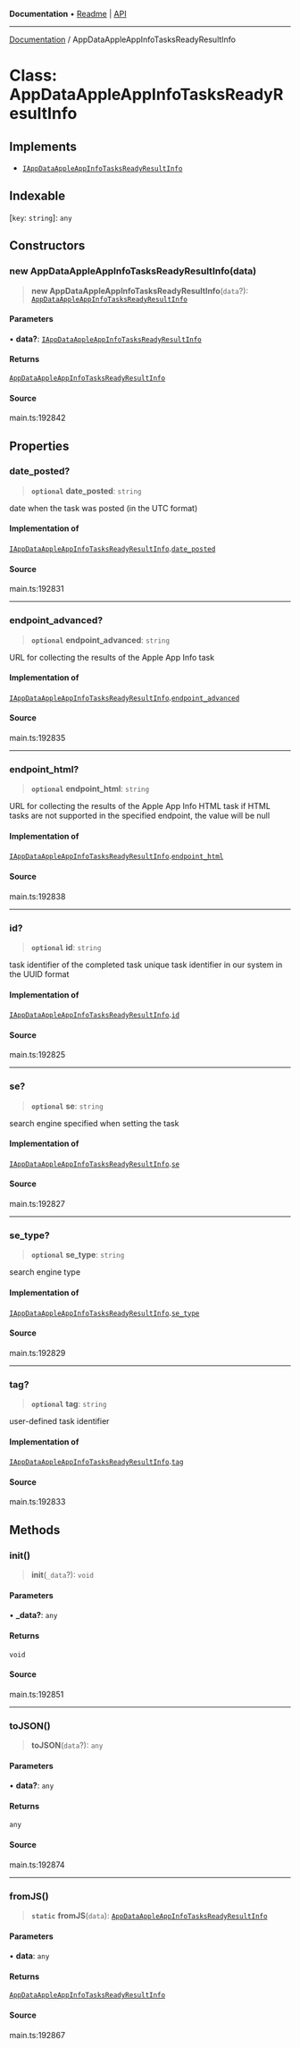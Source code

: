 **Documentation** • [Readme](../README.md) \| [API](../globals.md)

***

[Documentation](../README.md) / AppDataAppleAppInfoTasksReadyResultInfo

# Class: AppDataAppleAppInfoTasksReadyResultInfo

## Implements

- [`IAppDataAppleAppInfoTasksReadyResultInfo`](../interfaces/IAppDataAppleAppInfoTasksReadyResultInfo.md)

## Indexable

 \[`key`: `string`\]: `any`

## Constructors

### new AppDataAppleAppInfoTasksReadyResultInfo(data)

> **new AppDataAppleAppInfoTasksReadyResultInfo**(`data`?): [`AppDataAppleAppInfoTasksReadyResultInfo`](AppDataAppleAppInfoTasksReadyResultInfo.md)

#### Parameters

• **data?**: [`IAppDataAppleAppInfoTasksReadyResultInfo`](../interfaces/IAppDataAppleAppInfoTasksReadyResultInfo.md)

#### Returns

[`AppDataAppleAppInfoTasksReadyResultInfo`](AppDataAppleAppInfoTasksReadyResultInfo.md)

#### Source

main.ts:192842

## Properties

### date\_posted?

> **`optional`** **date\_posted**: `string`

date when the task was posted (in the UTC format)

#### Implementation of

[`IAppDataAppleAppInfoTasksReadyResultInfo`](../interfaces/IAppDataAppleAppInfoTasksReadyResultInfo.md).[`date_posted`](../interfaces/IAppDataAppleAppInfoTasksReadyResultInfo.md#date_posted)

#### Source

main.ts:192831

***

### endpoint\_advanced?

> **`optional`** **endpoint\_advanced**: `string`

URL for collecting the results of the Apple App Info task

#### Implementation of

[`IAppDataAppleAppInfoTasksReadyResultInfo`](../interfaces/IAppDataAppleAppInfoTasksReadyResultInfo.md).[`endpoint_advanced`](../interfaces/IAppDataAppleAppInfoTasksReadyResultInfo.md#endpoint_advanced)

#### Source

main.ts:192835

***

### endpoint\_html?

> **`optional`** **endpoint\_html**: `string`

URL for collecting the results of the Apple App Info HTML task
if HTML tasks are not supported in the specified endpoint, the value will be null

#### Implementation of

[`IAppDataAppleAppInfoTasksReadyResultInfo`](../interfaces/IAppDataAppleAppInfoTasksReadyResultInfo.md).[`endpoint_html`](../interfaces/IAppDataAppleAppInfoTasksReadyResultInfo.md#endpoint_html)

#### Source

main.ts:192838

***

### id?

> **`optional`** **id**: `string`

task identifier of the completed task
unique task identifier in our system in the UUID format

#### Implementation of

[`IAppDataAppleAppInfoTasksReadyResultInfo`](../interfaces/IAppDataAppleAppInfoTasksReadyResultInfo.md).[`id`](../interfaces/IAppDataAppleAppInfoTasksReadyResultInfo.md#id)

#### Source

main.ts:192825

***

### se?

> **`optional`** **se**: `string`

search engine specified when setting the task

#### Implementation of

[`IAppDataAppleAppInfoTasksReadyResultInfo`](../interfaces/IAppDataAppleAppInfoTasksReadyResultInfo.md).[`se`](../interfaces/IAppDataAppleAppInfoTasksReadyResultInfo.md#se)

#### Source

main.ts:192827

***

### se\_type?

> **`optional`** **se\_type**: `string`

search engine type

#### Implementation of

[`IAppDataAppleAppInfoTasksReadyResultInfo`](../interfaces/IAppDataAppleAppInfoTasksReadyResultInfo.md).[`se_type`](../interfaces/IAppDataAppleAppInfoTasksReadyResultInfo.md#se_type)

#### Source

main.ts:192829

***

### tag?

> **`optional`** **tag**: `string`

user-defined task identifier

#### Implementation of

[`IAppDataAppleAppInfoTasksReadyResultInfo`](../interfaces/IAppDataAppleAppInfoTasksReadyResultInfo.md).[`tag`](../interfaces/IAppDataAppleAppInfoTasksReadyResultInfo.md#tag)

#### Source

main.ts:192833

## Methods

### init()

> **init**(`_data`?): `void`

#### Parameters

• **\_data?**: `any`

#### Returns

`void`

#### Source

main.ts:192851

***

### toJSON()

> **toJSON**(`data`?): `any`

#### Parameters

• **data?**: `any`

#### Returns

`any`

#### Source

main.ts:192874

***

### fromJS()

> **`static`** **fromJS**(`data`): [`AppDataAppleAppInfoTasksReadyResultInfo`](AppDataAppleAppInfoTasksReadyResultInfo.md)

#### Parameters

• **data**: `any`

#### Returns

[`AppDataAppleAppInfoTasksReadyResultInfo`](AppDataAppleAppInfoTasksReadyResultInfo.md)

#### Source

main.ts:192867
